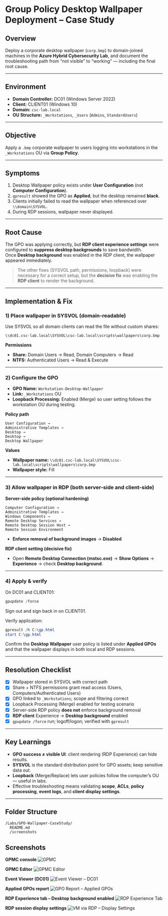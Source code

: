 # Group Policy Desktop Wallpaper Deployment – Case Study

## Overview
Deploy a corporate desktop wallpaper (`corp.bmp`) to domain-joined machines in the **Azure Hybrid Cybersecurity Lab**, and document the troubleshooting path from “not visible” to “working” — including the final root cause.

---

## Environment
- **Domain Controller:** DC01 (Windows Server 2022)
- **Client:** CLIENT01 (Windows 10)
- **Domain:** `csc-lab.local`
- **OU Structure:** `_Workstations`, `_Users` (`Admins`, `StandardUsers`)

---

## Objective
Apply a `.bmp` corporate wallpaper to users logging into workstations in the `_Workstations` OU via **Group Policy**.

---

## Symptoms
1. Desktop Wallpaper policy exists under **User Configuration** (not **Computer Configuration**).
2. `gpresult` showed the GPO as **Applied**, but the desktop remained **black**.
3. Clients initially failed to read the wallpaper when referenced over `\\domain\SYSVOL`.
4. During RDP sessions, wallpaper never displayed.

---

## Root Cause
The GPO was applying correctly, but **RDP client experience settings** were configured to **suppress desktop backgrounds** to save bandwidth.  
Once **Desktop background** was enabled in the RDP client, the wallpaper appeared immediately.

> The other fixes (SYSVOL path, permissions, loopback) were necessary for a correct setup, but the **decisive fix** was enabling the **RDP client** to render the background.

---

## Implementation & Fix

### 1) Place wallpaper in SYSVOL (domain-readable)
Use SYSVOL so all domain clients can read the file without custom shares:
```
\\dc01.csc-lab.local\SYSVOL\csc-lab.local\scripts\wallpapers\corp.bmp
```

**Permissions**
- **Share:** Domain Users → Read, Domain Computers → Read
- **NTFS:** Authenticated Users → Read & Execute

---

### 2) Configure the GPO
- **GPO Name:** `Workstation-Desktop-Wallpaper`
- **Link:** `_Workstations` OU
- **Loopback Processing:** Enabled (Merge) so user setting follows the workstation OU during testing.

**Policy path**
```
User Configuration →
Administrative Templates →
Desktop →
Desktop →
Desktop Wallpaper
```

**Values**
- **Wallpaper name:** `\\dc01.csc-lab.local\SYSVOL\csc-lab.local\scripts\wallpapers\corp.bmp`
- **Wallpaper style:** Fill

---

### 3) Allow wallpaper in RDP (both server-side and client-side)

**Server-side policy (optional hardening)**
```
Computer Configuration →
Administrative Templates →
Windows Components →
Remote Desktop Services →
Remote Desktop Session Host →
Remote Session Environment
```
- **Enforce removal of background images** → **Disabled**

**RDP client setting (decisive fix)**
- Open **Remote Desktop Connection (mstsc.exe)** → **Show Options** → **Experience** → check **Desktop background**.

---

### 4) Apply & verify
On DC01 and CLIENT01:
```powershell
gpupdate /force
```

Sign out and sign back in on CLIENT01.

Verify application:
```powershell
gpresult /h C:\gp.html
start C:\gp.html
```
Confirm the **Desktop Wallpaper** user policy is listed under **Applied GPOs** and that the wallpaper displays in both local and RDP sessions.

---

## Resolution Checklist
- [x] Wallpaper stored in SYSVOL with correct path
- [x] Share + NTFS permissions grant read access (Users, Computers/Authenticated Users)
- [x] GPO linked to `_Workstations`; scope and filtering correct
- [x] Loopback Processing (Merge) enabled for testing scenario
- [x] Server-side RDP policy **does not** enforce background removal
- [x] **RDP client** Experience → **Desktop background** enabled
- [x] `gpupdate /force` run; logoff/logon; verified with `gpresult`

---

## Key Learnings
- **GPO success ≠ visible UI**: client rendering (RDP Experience) can hide results.
- **SYSVOL** is the standard distribution point for GPO assets; keep sensitive data out.
- **Loopback** (Merge/Replace) lets user policies follow the computer’s OU — useful in labs.
- Effective troubleshooting means validating **scope**, **ACLs**, **policy processing**, **event logs**, and **client display settings**.

---

## Folder Structure
```
/Labs/GPO-Wallpaper-CaseStudy/
  README.md
  /screenshots
```

## Screenshots

**GPMC console**
![GPMC](./screenshots/GPMC.png)

**GPMC Editor**
![GPMC Editor](./screenshots/GPMCeditor.png)

**Event Viewer (DC01)**
![Event Viewer – DC01](./screenshots/eventviewer-DC01.png)

**Applied GPOs report**
![GPO Report – Applied GPOs](./screenshots/GPO-Report-AppliedGPOs.png)

**RDP Experience tab – Desktop background enabled**
![RDP Experience Tab](./screenshots/RDP-exp-tab.png)

**RDP session display settings**
![VM via RDP – Display Settings](./screenshots/VMviaRDP-Display-Settings.png)

